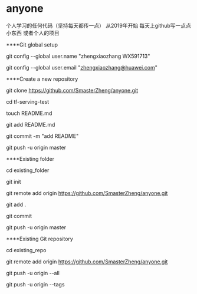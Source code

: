 # anyone
个人学习的任何代码（坚持每天都传一点）
从2019年开始  每天上github写一点点小东西  或者个人的项目

****Git global setup


git config --global user.name "zhengxiaozhang WX591713"

git config --global user.email "zhengxiaozhang@huawei.com"


****Create a new repository


git clone https://github.com/SmasterZheng/anyone.git

cd tf-serving-test

touch README.md

git add README.md

git commit -m "add README"

git push -u origin master


****Existing folder


cd existing_folder

git init

git remote add origin https://github.com/SmasterZheng/anyone.git

git add .

git commit

git push -u origin master


****Existing Git repository


cd existing_repo

git remote add origin https://github.com/SmasterZheng/anyone.git

git push -u origin --all

git push -u origin --tags

